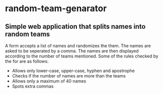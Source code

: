 # random-team-genarator
Simple web application that splits names into random teams
---
A form accepts a list of names and randomizes the them. The names are asked to be seperated by a comma. The names are then displayed according to the number of teams mentioned. Some of the rules checked by the for are as follows:  
* Allows only lower-case, upper-case, hyphen and apostrophe
* Checks if the number of names are more than the teams
* Allows only a maximum of 40 names
* Spots extra commas
